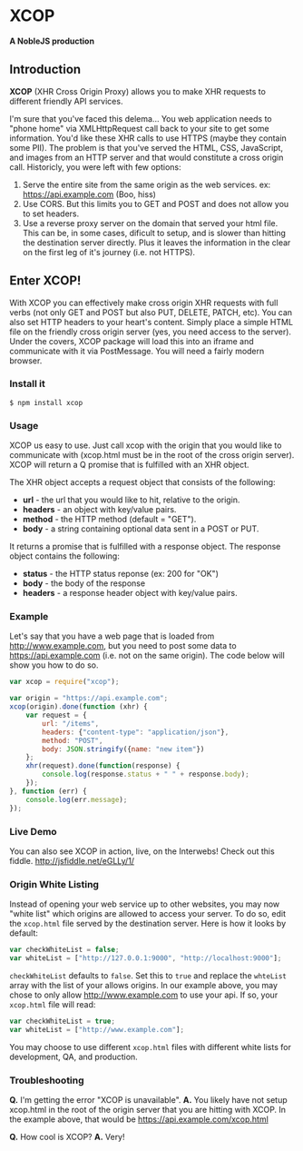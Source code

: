 # XCOP
**A NobleJS production**

## Introduction

**XCOP** (XHR Cross Origin Proxy) allows you to make XHR requests to different friendly API services.

I'm sure that you've faced this delema... You web application needs to "phone home" via XMLHttpRequest call back to
your site to get some information. You'd like these XHR calls to use HTTPS (maybe they contain some PII). The problem is that you've
served the HTML, CSS, JavaScript, and images from an HTTP server and that would constitute a cross origin call.
Historicly, you were left with few options:

1. Serve the entire site from the same origin as the web services. ex: https://api.example.com (Boo, hiss)
2. Use CORS. But this limits you to GET and POST and does not allow you to set headers.
3. Use a reverse proxy server on the domain that served your html file. This can be, in some cases, dificult to setup, and is slower than
hitting the destination server directly. Plus it leaves the information in the clear on the first leg of it's journey (i.e. not HTTPS).

## Enter XCOP!

With XCOP you can effectively make cross origin XHR requests with full verbs (not only GET and POST but also PUT, DELETE, PATCH, etc).
You can also set HTTP headers to your heart's content. Simply place a simple HTML file on the friendly cross origin server (yes, you need access
to the server). Under the covers, XCOP package will load this into an iframe and communicate with it via PostMessage. You will need a fairly modern
browser.

### Install it

```
$ npm install xcop
```

### Usage

XCOP us easy to use. Just call xcop with the origin that you would like to communicate with (xcop.html must be in the root of the cross origin server).
XCOP will return a Q promise that is fulfilled with an XHR object.

The XHR object accepts a request object that consists of the following:

* **url** - the url that you would like to hit, relative to the origin.
* **headers** - an object with key/value pairs.
* **method** - the HTTP method (default = "GET").
* **body** - a string containing optional data sent in a POST or PUT.

It returns a promise that is fulfilled with a response object. The response object contains the following:

* **status** - the HTTP status reponse (ex: 200 for "OK")
* **body** - the body of the response
* **headers** - a response header object with key/value pairs.

### Example

Let's say that you have a web page that is loaded from http://www.example.com, but you need to post some
data to https://api.example.com (i.e. not on the same origin). The code below will show you how to do so.

``` javascript
var xcop = require("xcop");

var origin = "https://api.example.com";
xcop(origin).done(function (xhr) {
    var request = {
        url: "/items",
        headers: {"content-type": "application/json"},
        method: "POST",
        body: JSON.stringify({name: "new item"})
    };
    xhr(request).done(function(response) {
        console.log(response.status + " " + response.body);
    });
}, function (err) {
    console.log(err.message);
});

```

### Live Demo

You can also see XCOP in action, live, on the Interwebs! Check out this fiddle. <http://jsfiddle.net/eGLLy/1/>

### Origin White Listing

Instead of opening your web service up to other websites, you may now "white list" which origins are allowed to access your server.
To do so, edit the `xcop.html` file served by the destination server. Here is how it looks by default:

``` javascript
var checkWhiteList = false;
var whiteList = ["http://127.0.0.1:9000", "http://localhost:9000"];
```

`checkWhiteList` defaults to `false`. Set this to `true` and replace the `whteList` array with the list of your allows origins.
In our example above, you may chose to only allow http://www.example.com to use your api. If so, your `xcop.html` file will read:

``` javascript
var checkWhiteList = true;
var whiteList = ["http://www.example.com"];
```

You may choose to use different `xcop.html` files with different white lists for development, QA, and production.


### Troubleshooting

**Q.** I'm getting the error "XCOP is unavailable".
**A.** You likely have not setup xcop.html in the root of the origin server that you are hitting with XCOP.
In the example above, that would be https://api.example.com/xcop.html

**Q.** How cool is XCOP?
**A.** Very!
